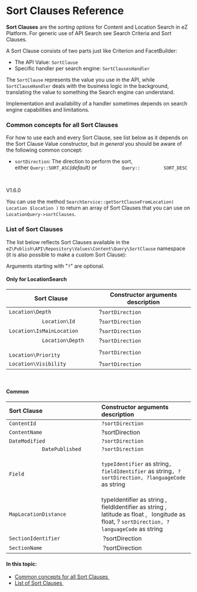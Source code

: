 # Sort Clauses Reference

**Sort Clauses** are the *sorting options* for Content and Location Search in eZ Platform. For generic use of API Search see Search Criteria and Sort Clauses.

A Sort Clause consists of two parts just like Criterion and FacetBuilder:

-   The API Value: `SortClause`
-   Specific handler per search engine: `SortClausesHandler`

The `SortClause` represents the value you use in the API, while `SortClauseHandler` deals with the business logic in the background, translating the value to something the Search engine can understand.

Implementation and availability of a handler sometimes depends on search engine capabilities and limitations.

### Common concepts for all Sort Clauses 

For how to use each and every Sort Clause, see list below as it depends on the Sort Clause Value constructor, but *in general* you should be aware of the following common concept:

-   `sortDirection`: The direction to perform the sort, either `Query::SORT_ASC`*(default)* or `         Query::         SORT_DESC`

 

V1.6.0

You can use the method `SearchService::getSortClauseFromLocation( Location $location )` to return an array of Sort Clauses that you can use on `LocationQuery->sortClauses`.

### List of Sort Clauses 

The list below reflects Sort Clauses available in the `eZ\Publish\API\Repository\Values\Content\Query\SortClause` namespace (it is also possible to make a custom Sort Clause):

Arguments starting with "`?`" are optional.

#### Only for LocationSearch

| Sort Clause                     | Constructor arguments description |
|---------------------------------|-----------------------------------|
| `Location\Depth `               | ?`sortDirection`                  |
| `           Location\Id `       | ?`sortDirection`                  |
| `Location\IsMainLocation `      | ?`sortDirection`                  |
| `           Location\Depth `    | ?`sortDirection`                  |
| `           Location\Priority ` | ?`sortDirection`                  |
| `Location\Visibility `          | ?`sortDirection`                  |

 

#### Common

<table>
<colgroup>
<col width="50%" />
<col width="50%" />
</colgroup>
<thead>
<tr class="header">
<th align="left">Sort Clause</th>
<th align="left">Constructor arguments description</th>
</tr>
</thead>
<tbody>
<tr class="odd">
<td align="left"><code>ContentId</code></td>
<td align="left"><code>?sortDirection</code></td>
</tr>
<tr class="even">
<td align="left"><code>ContentName</code></td>
<td align="left">?sortDirection</td>
</tr>
<tr class="odd">
<td align="left"><code>DateModified</code></td>
<td align="left"><code>?sortDirection</code></td>
</tr>
<tr class="even">
<td align="left"><code>           DatePublished         </code></td>
<td align="left"><code>?sortDirection</code></td>
</tr>
<tr class="odd">
<td align="left"><code>Field</code></td>
<td align="left"><p><code>typeIdentifier</code> as string<code>, fieldIdentifier</code> as string<code>, ?sortDirection, ?languageCode </code>as string</p></td>
</tr>
<tr class="even">
<td align="left"><code>MapLocationDistance </code></td>
<td align="left">typeIdentifier as string , fieldIdentifier as string , latitude as float ,   longitude as float, ? <code>sortDirection, ?languageCode</code> as string</td>
</tr>
<tr class="odd">
<td align="left"><code>SectionIdentifier</code></td>
<td align="left"> ?sortDirection</td>
</tr>
<tr class="even">
<td align="left"><code>SectionName</code></td>
<td align="left"> ?sortDirection</td>
</tr>
</tbody>
</table>

#### In this topic:

-   [Common concepts for all Sort Clauses ](#SortClausesReference-CommonconceptsforallSortClauses)
-   [List of Sort Clauses ](#SortClausesReference-ListofSortClauses)


